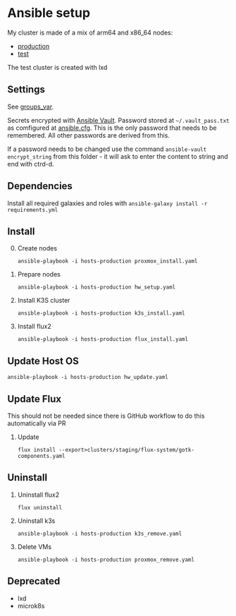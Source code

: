 # Ansible setup

My cluster is made of a mix of arm64 and x86_64 nodes:
- [production](hosts-production)
- [test](hosts)

The test cluster is created with lxd

## Settings

See [groups_var](groups_var/all.yaml).

Secrets encrypted with [Ansible Vault](https://docs.ansible.com/ansible/latest/user_guide/vault.html). Password stored at `~/.vault_pass.txt` as comfigured at [ansible.cfg](ansible.cfg). This is the only password that needs to be remembered. All other passwords are derived from this.

If a password needs to be changed use the command `ansible-vault encrypt_string` from this folder - it will ask to enter the content to string and end with ctrd-d.

## Dependencies

Install all required galaxies and roles with `ansible-galaxy install -r requirements.yml`

## Install

0. Create nodes
   ```
   ansible-playbook -i hosts-production proxmox_install.yaml
   ```
1. Prepare nodes
   ```
   ansible-playbook -i hosts-production hw_setup.yaml
   ```
2. Install K3S cluster
   ```
   ansible-playbook -i hosts-production k3s_install.yaml
   ```
3. Install flux2
   ```
   ansible-playbook -i hosts-production flux_install.yaml

## Update Host OS
   ```
   ansible-playbook -i hosts-production hw_update.yaml
   ```

## Update Flux

This should not be needed since there is GitHub workflow to do this automatically via PR

1. Update
   ```
   flux install --export>clusters/staging/flux-system/gotk-components.yaml
   ```

## Uninstall

1. Uninstall flux2
   ```
   flux uninstall
   ```
2. Uninstall k3s
   ```
   ansible-playbook -i hosts-production k3s_remove.yaml
   ```
2. Delete VMs
   ```
   ansible-playbook -i hosts-production proxmox_remove.yaml
   ```

## Deprecated
- lxd
- microk8s
